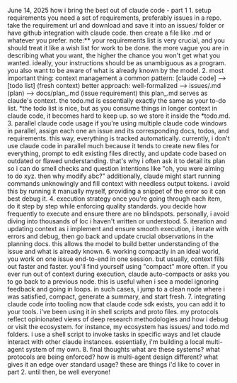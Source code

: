 June 14, 2025 how i bring the best out of claude code - part 1 1. setup requirements you need a set of requirements, preferably issues in a repo. take the requirement url and download and save it into an issues/ folder or have github integration with claude code. then create a file like .md or whatever you prefer. note:** your requirements list is very crucial, and you should treat it like a wish list for work to be done. the more vague you are in describing what you want, the higher the chance you won't get what you wanted. ideally, your instructions should be as unambiguous as a program. you also want to be aware of what is already known by the model. 2. most important thing: context management a common pattern:   [claude code] --> [todo list]                (fresh context)    better approach:   well-formalized --> issues/.md (plan)                 --> docs/plan_.md (issue requirement)    this plan_.md serves as claude's context. the todo.md is essentially exactly the same as your to-do list. *the todo list is nice, but as you consume things in longer context in claude code, it becomes hard to keep up. so we store it inside the *todo.md. 3. parallel claude code usage if you're using multiple claude code windows in parallel, assign each one an issue and its corresponding docs, todos, and requirements. this way, everything is tracked automatically. currently, i don't use claude code in parallel much because it tends to create new files for everything, prompt to edit existing files directly, and update code based on outdated or flawed understanding. that's why i often ask it to detail its plan so i can do smell checks and question intentions like "oh, you were aiming to do xyz. then why modify abc?" additionally, claude might start running commands unknowingly and fill context with needless output tokens. i avoid this by running it manually myself, providing a snippet of the error so it can best debug it. 4. execution strategy once you're going through each item, do it step by step while enforcing quality standards. you decide how frequently to execute and ensure there are no blindspots. personally, i avoid diving into thousands of loc i haven't written or understood. 5. iteration and updating context as i implement and ensure smooth execution, i iterate with errors and debug, then go back and update crucial observations in the planning docs. this allows the model to build better understanding of the issue and what is already known. 6. working compactly in an ideal world, you work on one issue end-to-end in one session. but usually, context fills out faster and faster. you'll find yourself using "compact" more often. if you ever run out of context during execution, claude auto-compacts or asks you to go back to a previous node. this is useful when i see a model ignoring feedback and going in loops. in such cases, i jump to a clean node where i was satisfied, compact, generate a summary, and start fresh. 7. integrating claude code into tooling now that claude code sdk exists, you can add it to your tools. i've been using it in shell scripts and proto files. my protocols reflect opinionated views of deep research methodologies and how i debug or visit the ecosystem. for instance, my ecosystem has issues/ and todo.md folders. i use a shell script to invoke tasks in specific ways and let claude interact with other claude instances. essentially, i'm building a local multi-agent system of my own. 8. final thoughts what are these systems? what protocols are being enforced? how is multi-agent design different? what gives it an edge over standard usage? these are things i'd like to cover in part 2. until then, be well everyone!